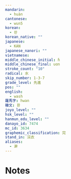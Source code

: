 ```yaml
---
mandarin:
  - huàn
cantonese:
  - wun5
korean:
  - 완
korean_native: ""
japanese:
  - KAN
japanese_nanori: ""
vietnamese:
middle_chinese_initial: ɦ
middle_chinese_final: uɑn
stroke_count: "10"
radical: 水
skip_number: 1-3-7
grade_level: 先進
pos: ""
english:
  - wash
羅馬字: hwan
韓文: 환
joyo_level: ""
hsk_level: ""
hanmun_edu_level: ""
danayo_id: 7474
mc_id: 3634
graphemic_classification: 完
stand_in: 浣衣
aliases:
  - 澣
---
```


# Notes
